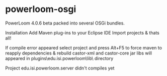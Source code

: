 powerloom-osgi
==============

PowerLoom 4.0.6 beta packed into several OSGi bundles.


Installation
Add Maven plug-ins to your Eclipse IDE
Import projects & thats all!

If compile error appeared select project and press Alt+F5 to force maven to reapply dependencies & rebuild
castor-xml and castor-core jar libs will appeared in plugins\edu.isi.powerloom\lib\ directory

Project edu.isi.powerloom.server didn't compiles yet
